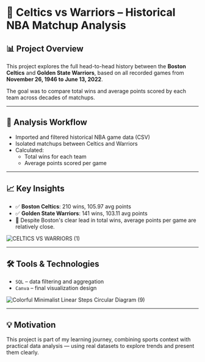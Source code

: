 # 🏀 Celtics vs Warriors – Historical NBA Matchup Analysis

## 📊 Project Overview

This project explores the full head-to-head history between the **Boston Celtics** and **Golden State Warriors**, based on all recorded games from **November 26, 1946 to June 13, 2022**.

The goal was to compare total wins and average points scored by each team across decades of matchups.

---

## 🔧 Analysis Workflow

- Imported and filtered historical NBA game data (CSV)
- Isolated matchups between Celtics and Warriors
- Calculated:
  - Total wins for each team
  - Average points scored per game

---

## 📈 Key Insights

- ✅ **Boston Celtics**: 210 wins, 105.97 avg points  
- ✅ **Golden State Warriors**: 141 wins, 103.11 avg points  
- 📌 Despite Boston's clear lead in total wins, average points per game are relatively close.

![CELTICS VS WARRIORS (1)](https://github.com/user-attachments/assets/830b91fe-dc92-4772-98ad-b3a936168ad5)

---

## 🛠️ Tools & Technologies

- `SQL` – data filtering and aggregation   
- `Canva` – final visualization design

![Colorful Minimalist Linear Steps Circular Diagram (9)](https://github.com/user-attachments/assets/44bbe8d2-159a-4bc8-8a94-02c3a0bc71b5)

---

## 💡 Motivation

This project is part of my learning journey, combining sports context with practical data analysis — using real datasets to explore trends and present them clearly.



